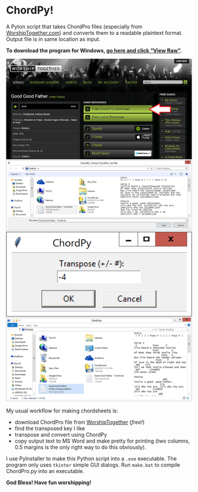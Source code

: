 # ChordPy!
A Pyton script that takes ChordPro files (especially from [WorshipTogether.com](http://www.worshiptogether.com/)) and converts them to a readable plaintext format.  Output file is in same location as input.

**To download the program for Windows, [go here and click "View Raw"](https://github.com/tkoft/ChordPy/tree/master/dist/ChordPy.exe).**

![Download free ChordPro file from WorshipTogether](https://github.com/tkoft/ChordPy/blob/master/img/tut1.png)
![First dialog when you run the program](https://github.com/tkoft/ChordPy/blob/master/img/tut2.png)
![Pick literally any integer](https://github.com/tkoft/ChordPy/blob/master/img/tut3.png)
![Voila!](https://github.com/tkoft/ChordPy/blob/master/img/tut4.png)

My usual workflow for making chordsheets is:
* download ChordPro file from [WorshipTogether](http://www.worshiptogether.com/) (*free!*)
* find the transposed key I like
* transpose and convert using ChordPy
* copy output text to MS Word and make pretty for printing (two columns, 0.5 margins is the only right way to do this obviously). 

I use PyInstaller to make this Python script into a `.exe` executable.  The program only uses `tkinter` simple GUI dialogs.  Run `make.bat` to compile ChordPro.py into an executable.   

**God Bless!  Have fun worshipping!**
